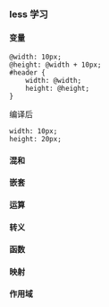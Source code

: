 ### less 学习

#### 变量

```
@width: 10px;
@height: @width + 10px;
#header {
    width: @width;
    height: @height;
}
```

编译后

```
width: 10px;
height: 20px;
```

#### 混和

#### 嵌套

#### 运算

#### 转义

#### 函数

#### 映射

#### 作用域
